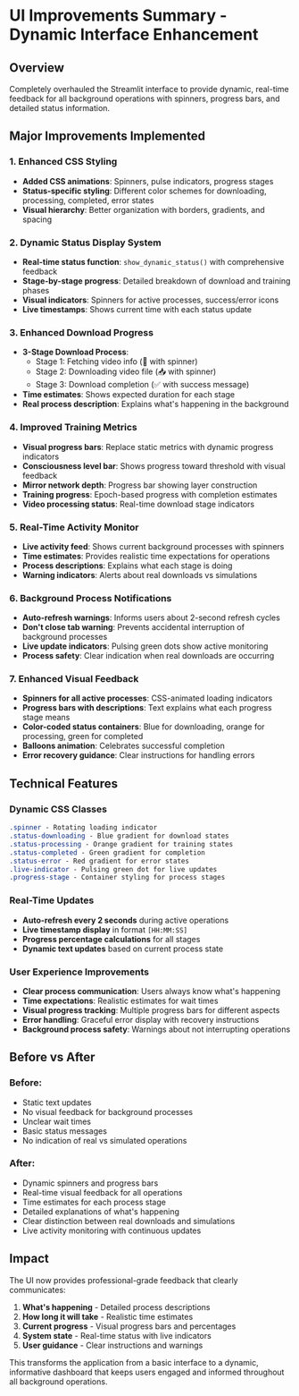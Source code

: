 # UI Improvements Summary - Dynamic Interface Enhancement

## Overview
Completely overhauled the Streamlit interface to provide dynamic, real-time feedback for all background operations with spinners, progress bars, and detailed status information.

## Major Improvements Implemented

### 1. Enhanced CSS Styling
- **Added CSS animations**: Spinners, pulse indicators, progress stages
- **Status-specific styling**: Different color schemes for downloading, processing, completed, error states
- **Visual hierarchy**: Better organization with borders, gradients, and spacing

### 2. Dynamic Status Display System
- **Real-time status function**: `show_dynamic_status()` with comprehensive feedback
- **Stage-by-stage progress**: Detailed breakdown of download and training phases
- **Visual indicators**: Spinners for active processes, success/error icons
- **Live timestamps**: Shows current time with each status update

### 3. Enhanced Download Progress
- **3-Stage Download Process**:
  - Stage 1: Fetching video info (📡 with spinner)
  - Stage 2: Downloading video file (📥 with spinner) 
  - Stage 3: Download completion (✅ with success message)
- **Time estimates**: Shows expected duration for each stage
- **Real process description**: Explains what's happening in the background

### 4. Improved Training Metrics
- **Visual progress bars**: Replace static metrics with dynamic progress indicators
- **Consciousness level bar**: Shows progress toward threshold with visual feedback
- **Mirror network depth**: Progress bar showing layer construction
- **Training progress**: Epoch-based progress with completion estimates
- **Video processing status**: Real-time download stage indicators

### 5. Real-Time Activity Monitor
- **Live activity feed**: Shows current background processes with spinners
- **Time estimates**: Provides realistic time expectations for operations
- **Process descriptions**: Explains what each stage is doing
- **Warning indicators**: Alerts about real downloads vs simulations

### 6. Background Process Notifications
- **Auto-refresh warnings**: Informs users about 2-second refresh cycles
- **Don't close tab warning**: Prevents accidental interruption of background processes
- **Live update indicators**: Pulsing green dots show active monitoring
- **Process safety**: Clear indication when real downloads are occurring

### 7. Enhanced Visual Feedback
- **Spinners for all active processes**: CSS-animated loading indicators
- **Progress bars with descriptions**: Text explains what each progress stage means
- **Color-coded status containers**: Blue for downloading, orange for processing, green for completed
- **Balloons animation**: Celebrates successful completion
- **Error recovery guidance**: Clear instructions for handling errors

## Technical Features

### Dynamic CSS Classes
```css
.spinner - Rotating loading indicator
.status-downloading - Blue gradient for download states
.status-processing - Orange gradient for training states  
.status-completed - Green gradient for completion
.status-error - Red gradient for error states
.live-indicator - Pulsing green dot for live updates
.progress-stage - Container styling for process stages
```

### Real-Time Updates
- **Auto-refresh every 2 seconds** during active operations
- **Live timestamp display** in format `[HH:MM:SS]`
- **Progress percentage calculations** for all stages
- **Dynamic text updates** based on current process state

### User Experience Improvements
- **Clear process communication**: Users always know what's happening
- **Time expectations**: Realistic estimates for wait times
- **Visual progress tracking**: Multiple progress bars for different aspects
- **Error handling**: Graceful error display with recovery instructions
- **Background process safety**: Warnings about not interrupting operations

## Before vs After

### Before:
- Static text updates
- No visual feedback for background processes
- Unclear wait times
- Basic status messages
- No indication of real vs simulated operations

### After:
- Dynamic spinners and progress bars
- Real-time visual feedback for all operations
- Time estimates for each process stage
- Detailed explanations of what's happening
- Clear distinction between real downloads and simulations
- Live activity monitoring with continuous updates

## Impact
The UI now provides professional-grade feedback that clearly communicates:
1. **What's happening** - Detailed process descriptions
2. **How long it will take** - Realistic time estimates
3. **Current progress** - Visual progress bars and percentages
4. **System state** - Real-time status with live indicators
5. **User guidance** - Clear instructions and warnings

This transforms the application from a basic interface to a dynamic, informative dashboard that keeps users engaged and informed throughout all background operations.
